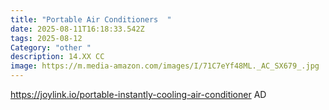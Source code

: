 ```yaml
---
title: "Portable Air Conditioners  "
date: 2025-08-11T16:18:33.542Z
tags: 2025-08-12
Category: "other "
description: 14.XX CC
image: https://m.media-amazon.com/images/I/71C7eYf48ML._AC_SX679_.jpg
---
```

https://joylink.io/portable-instantly-cooling-air-conditioner  AD